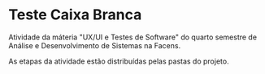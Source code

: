 # Teste Caixa Branca
Atividade da máteria "UX/UI e Testes de Software" do quarto semestre de Análise e Desenvolvimento de Sistemas na Facens. 

As etapas da atividade estão distribuídas pelas pastas do projeto.

